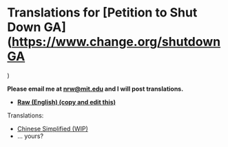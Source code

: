 # Translations for [Petition to Shut Down GA](https://www.change.org/shutdownGA
)


**Please email me at nrw@mit.edu and I will post translations.**

- **[Raw (English) (copy and edit this)](./raw.txt)**

Translations:

- [Chinese Simplified (WIP)](./zh.md)
- ... yours?


